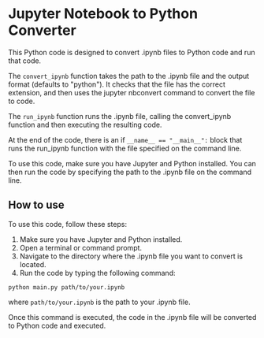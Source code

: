 # Jupyter Notebook to Python Converter
This Python code is designed to convert .ipynb files to Python code and run that code.

The ```convert_ipynb``` function takes the path to the .ipynb file and the output format (defaults to "python"). It checks that the file has the correct extension, and then uses the jupyter nbconvert command to convert the file to code.

The ```run_ipynb``` function runs the .ipynb file, calling the convert_ipynb function and then executing the resulting code.

At the end of the code, there is an if ```__name__ == "__main__":``` block that runs the run_ipynb function with the file specified on the command line.

To use this code, make sure you have Jupyter and Python installed. You can then run the code by specifying the path to the .ipynb file on the command line.

## How to use

To use this code, follow these steps:

1. Make sure you have Jupyter and Python installed.
2. Open a terminal or command prompt.
3. Navigate to the directory where the .ipynb file you want to convert is located.
4. Run the code by typing the following command:

```
python main.py path/to/your.ipynb
```

where ```path/to/your.ipynb``` is the path to your .ipynb file.

Once this command is executed, the code in the .ipynb file will be converted to Python code and executed.
